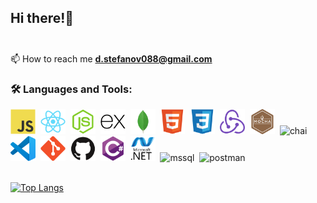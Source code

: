 ## Hi there!👋<br><br>

📫 How to reach me **d.stefanov088@gmail.com**


### :hammer_and_wrench: Languages and Tools:
<div>
  <img alt="javascript" width="40px" height="40px" src="https://github.com/devicons/devicon/blob/master/icons/javascript/javascript-original.svg" />&nbsp;
  <img alt="react" width="40px" height="40px" src="https://github.com/devicons/devicon/blob/master/icons/react/react-original.svg" />&nbsp;
  <img alt="nodejs" width="40px" height="40px" src="https://github.com/devicons/devicon/blob/master/icons/nodejs/nodejs-original.svg" />&nbsp;
  <img alt="express" width="40px" height="40px" src="https://github.com/devicons/devicon/blob/master/icons/express/express-original.svg" />&nbsp;
  <img alt="mongodb" width="40px" height="40px" src="https://github.com/devicons/devicon/blob/master/icons/mongodb/mongodb-original.svg" />&nbsp;
  <img alt="html" width="40px" height="40px" src="https://github.com/devicons/devicon/blob/master/icons/html5/html5-original.svg" />&nbsp;
  <img alt="css" width="40px" height="40px" src="https://github.com/devicons/devicon/blob/master/icons/css3/css3-original.svg" />&nbsp;
  <img alt="redux" width="40px" height="40px" src="https://github.com/devicons/devicon/blob/master/icons/redux/redux-original.svg" />&nbsp;
  <img alt="mocha" width="40px" height="40px" src="https://github.com/devicons/devicon/blob/v2.14.0/icons/mocha/mocha-plain.svg" />&nbsp;
  <img alt="chai" width="40px" height="40px" src="https://raw.githubusercontent.com/legacy-icons/vendor-icons/master/dist/32x32/chai.png" />&nbsp;
  <img alt="vscode" width="40px" height="40px" src="https://github.com/devicons/devicon/blob/master/icons/vscode/vscode-original.svg" />&nbsp;
  <img alt="git" width="40px" height="40px" src="https://github.com/devicons/devicon/blob/master/icons/git/git-original.svg" />&nbsp;
  <img alt="github" width="40px" height="40px" src="https://github.com/devicons/devicon/blob/master/icons/github/github-original.svg" />&nbsp;
  <img alt="csharp" width="40px" height="40px" src="https://raw.githubusercontent.com/devicons/devicon/master/icons/csharp/csharp-original.svg" />&nbsp;
  <img alt="dotnet" width="40px" height="40px" src="https://raw.githubusercontent.com/devicons/devicon/master/icons/dot-net/dot-net-original-wordmark.svg" />&nbsp;
  <img alt="mssql" width="40px" height="40px" src="https://www.svgrepo.com/show/303229/microsoft-sql-server-logo.svg" />&nbsp;
  <img alt="postman" width="40px" height="40px" src="https://user-images.githubusercontent.com/25181517/192109061-e138ca71-337c-4019-8d42-4792fdaa7128.png" />&nbsp;
</div>

<br>

[![Top Langs](https://github-readme-stats-git-masterrstaa-rickstaa.vercel.app/api/top-langs/?username=DimitarStefan0v&theme=dracula)](https://github.com/anuraghazra/github-readme-stats)
